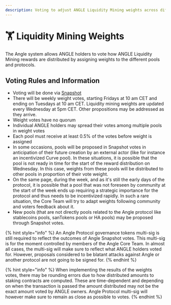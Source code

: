 ```yaml
---
description: Voting to adjust ANGLE Liquidity Mining weights across different pools
---
```


# 🏋 Liquidity Mining Weights

The Angle system allows ANGLE holders to vote how ANGLE Liquidity Mining rewards are distributed by assigning weights to the different pools and protocols.

## Voting Rules and Information

* Voting will be done via [Snapshot](https://snapshot.org/#/anglegovernance.eth/)
* There will be weekly weight votes, starting Fridays at 10 am CET and ending on Tuesdays at 10 am CET. Liquidity mining weights are updated every Wednesday at 5pm CET. Other propositions may be addressed as they arrive.
* Weight votes have no quorum
* Individual ANGLE holders may spread their votes among multiple pools in weight votes
* Each pool must receive at least 0.5% of the votes before weight is assigned
* In some occasions, pools will be proposed in Snapshot votes in anticipation of their future creation by an external actor (like for instance an incentivized Curve pool). In these situations, it is possible that the pool is not ready in time for the start of the reward distribution on Wednesday. In this case, weights from these pools will be distributed to other pools in proportion of their vote weight.
* On the same page, during the week, and as it's still the early days of the protocol, it is possible that a pool that was not foreseen by community at the start of the week ends up requiring a strategic importance for the protocol and thus needs to be incentivized rapidly. In such a rare situation, the Core Team will try to adapt weights following community and voters feedback about it.
* New pools (that are not directly pools related to the Angle protocol like stablecoins pools, sanTokens pools or HA pools) may be proposed through Snapshot votes.

{% hint style="info" %}
An Angle Protocol governance tokens multi-sig is still required to reflect the outcomes of Angle Snapshot votes. This multi-sig is for the moment controlled by members of the Angle Core Team. In almost all cases, the multi-sig will make sure to reflect what ANGLE holders voted for. However, proposals considered to be blatant attacks against Angle or another protocol are not going to be signed for.
{% endhint %}

{% hint style="info" %}
When implementing the results of the weights votes, there may be rounding errors due to how distributed amounts to staking contracts are computed. These are time-dependent and depending on when the transaction is passed the amount distributed may not be the exact amount voted by ANGLE owners. Angle Protocol multi-sig will however make sure to remain as close as possible to votes.
{% endhint %}
